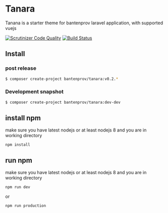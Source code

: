 # Tanara

Tanana is a starter theme for bantenprov laravel application, with supported vuejs

[![Scrutinizer Code Quality](https://scrutinizer-ci.com/g/bantenprov/tanara/badges/quality-score.png?b=master)](https://scrutinizer-ci.com/g/bantenprov/tanara/?branch=master)
[![Build Status](https://scrutinizer-ci.com/g/bantenprov/tanara/badges/build.png?b=master)](https://scrutinizer-ci.com/g/bantenprov/tanara/build-status/master)

## Install

### post release
```sh
$ composer create-project bantenprov/tanara:v0.2.*
```

### Development snapshot
```sh
$ composer create-project bantenprov/tanara:dev-dev
```

## install npm
make sure you have latest nodejs or at least nodejs 8 and you are in working directory 
```
npm install
```

## run npm
make sure you have latest nodejs or at least nodejs 8 and you are in working directory
```
npm run dev
```

or

```
npm run production
```